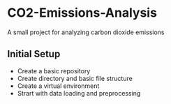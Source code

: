 # CO2-Emissions-Analysis
A small project for analyzing carbon dioxide emissions

## Initial Setup
- Create a basic repository
- Create directory and basic file structure
- Create a virtual environment
- Strart with data loading and preprocessing